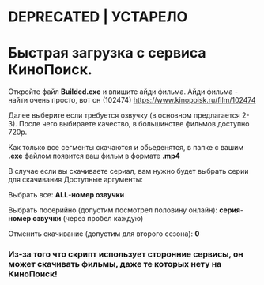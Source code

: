 # DEPRECATED | УСТАРЕЛО
# Быстрая загрузка с сервиса КиноПоиск.

Откройте файл **Builded.exe** и впишите айди фильма.
Айди фильма - найти очень просто, вот он (102474)
https://www.kinopoisk.ru/film/102474

Далее выберите если требуется озвучку (в основном предлагается 2-3).
После чего выбираете качество, в большинстве фильмов доступно 720p.

Как только все сегменты скачаются и обьеденятся, в папке с вашим **.exe** файлом появится ваш фильм в формате **.mp4**

В случае если вы скачиваете сериал, вам нужно будет выбрать серии для скачивания
Доступные аргументы:

Выбрать все: **ALL**-**номер озвучки**

Выбрать посерийно (допустим посмотрел половину онлайн): **серия**-**номер озвучки** (через пробел каждую)

Отменить скачивание (допустим для второго сезона): **0**

### Из-за того что скрипт использует сторонние сервисы, он может скачивать фильмы, даже те которых нету на КиноПоиск!
